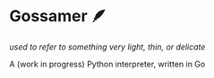 # Gossamer 🪶
_used to refer to something very light, thin, or delicate_

A (work in progress) Python interpreter, written in Go
